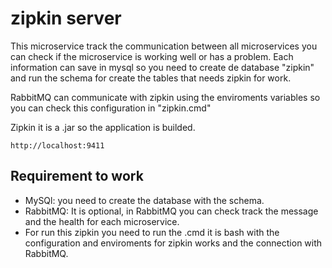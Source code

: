 
# zipkin server

This microservice track the communication between all microservices you can check if the microservice is working well or has a problem.
Each information can save in mysql so you need to create de database "zipkin" and run the schema for create the tables that needs zipkin for work.

RabbitMQ can communicate with zipkin using the enviroments variables so you can check this configuration in "zipkin.cmd"

Zipkin it is a .jar so the application is builded.

```
http://localhost:9411
```



## Requirement to work

- MySQl: you need to create the database with the schema.
- RabbitMQ: It is optional, in RabbitMQ you can check track the message and the health for each microservice.
- For run this zipkin you need to run the .cmd it is bash with the configuration and enviroments for zipkin works and the connection with RabbitMQ.

